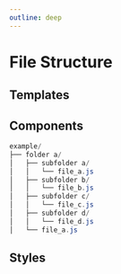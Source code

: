 ```yaml
---
outline: deep
---
```


# File Structure

## Templates

## Components

```C#
example/
├── folder a/
│   ├── subfolder a/
│   │   └── file_a.js
│   ├── subfolder b/
│   │   └── file_b.js
│   ├── subfolder c/
│   │   └── file_c.js
│   ├── subfolder d/
│   │   └── file_d.js
│   └── file_a.js
```

## Styles